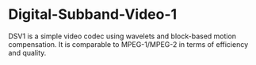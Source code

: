 # Digital-Subband-Video-1
DSV1 is a simple video codec using wavelets and block-based motion compensation. It is comparable to MPEG-1/MPEG-2 in terms of efficiency and quality.
